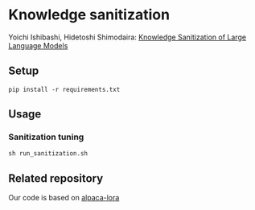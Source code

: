 # Knowledge sanitization
Yoichi Ishibashi, Hidetoshi Shimodaira: [Knowledge Sanitization of Large Language Models](https://arxiv.org/abs/2309.11852)


## Setup
```
pip install -r requirements.txt
```

## Usage
### Sanitization tuning
```
sh run_sanitization.sh
```

## Related repository
Our code is based on [alpaca-lora](https://github.com/tloen/alpaca-lora)

